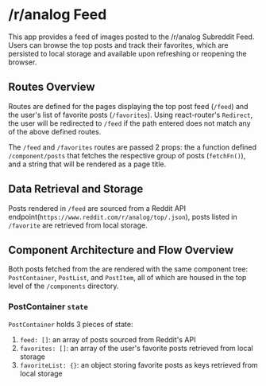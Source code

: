 # /r/analog Feed

This app provides a feed of images posted to the /r/analog Subreddit Feed. Users can browse the top posts and track their favorites, which are persisted to local storage and available upon refreshing or reopening the browser.


## Routes Overview
Routes are defined for the pages displaying the top post feed (`/feed`) and the user's list of favorite posts (`/favorites`). Using react-router's `Redirect`, the user will be redirected to `/feed` if the path entered does not match any of the above defined routes.

The `/feed` and `/favorites` routes are passed 2 props: the a function defined `/component/posts` that fetches the respective group of posts (`fetchFn()`), and a string that will be rendered as a page title.

## Data Retrieval and Storage

Posts rendered in `/feed` are sourced from a Reddit API endpoint(`https://www.reddit.com/r/analog/top/.json`), posts listed in `/favorite` are retrieved from local storage.

## Component Architecture and Flow Overview
Both posts fetched from the  are rendered with the same component tree: `PostContainer`, `PostList`, and `PostItem`, all of which are housed in the top level of the `/components` directory.

### PostContainer `state`

`PostContainer` holds 3 pieces of state:
1. `feed: []`: an array of posts sourced from Reddit's API
2. `favorites: []`: an array of the user's favorite posts retrieved from local storage
3. `favoriteList: {}`: an object storing favorite posts as keys retrieved from local storage
